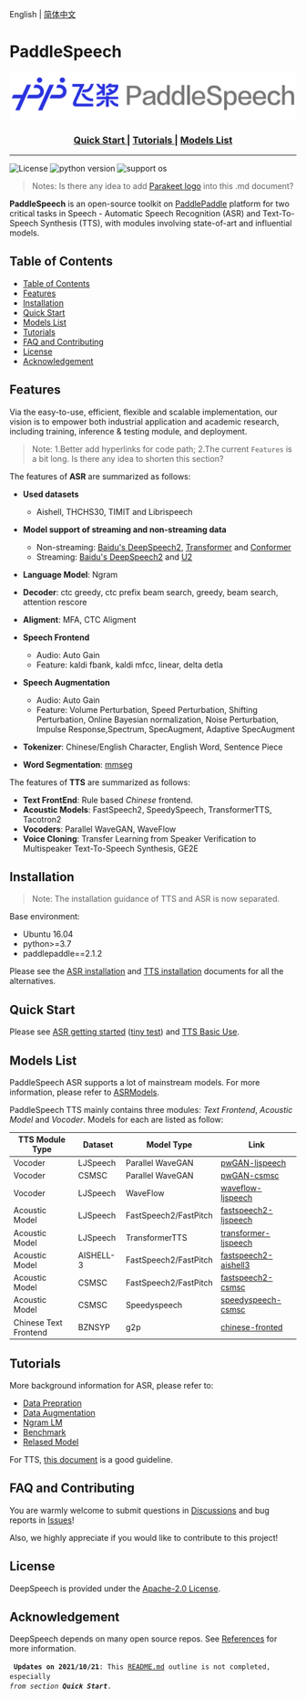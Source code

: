 English | [简体中文](README_ch.md)

# PaddleSpeech



<p align="center">
  <img src="./docs/images/PaddleSpeech_log.png" />
</p>
<div align="center">  

  <h3> 
  <a href="https://github.com/Mingxue-Xu/DeepSpeech#quick-start"> Quick Start </a> 
  | <a href="https://github.com/Mingxue-Xu/DeepSpeech#tutorials"> Tutorials </a> 
  | <a href="https://github.com/Mingxue-Xu/DeepSpeech#model-list"> Models List </a> 
  
</div>
  
------------------------------------------------------------------------------------
![License](https://img.shields.io/badge/license-Apache%202-red.svg)
![python version](https://img.shields.io/badge/python-3.7+-orange.svg)
![support os](https://img.shields.io/badge/os-linux-yellow.svg)

> Notes: Is there any idea to add [Parakeet logo](https://github.com/PaddlePaddle/Parakeet/blob/develop/docs/images/logo.png) into this .md document?

<!---
why they should use your module, 
how they can install it, 
how they can use it
-->

**PaddleSpeech** is an open-source toolkit on [PaddlePaddle](https://github.com/PaddlePaddle/Paddle) platform for two critical tasks in Speech - Automatic Speech Recognition (ASR) and Text-To-Speech Synthesis (TTS), with modules involving state-of-art and influential models.

## Table of Contents

- [Table of Contents](#table-of-contents)
- [Features](#features)
- [Installation](#installation)
- [Quick Start](#quick-start)
- [Models List](#models-list)
- [Tutorials](#tutorials)
- [FAQ and Contributing](#faq-and-contributing)
- [License](#license)
- [Acknowledgement](#acknowledgement)

## Features

Via the easy-to-use, efficient, flexible and scalable implementation, our vision is to empower both industrial application and academic research, including training, inference & testing module, and deployment.

> Note: 1.Better add hyperlinks for code path; 2.The current `Features` is a bit long. Is there any idea to shorten this section?


The features of **ASR** are summarized as follows:
- **Used datasets**
  - Aishell, THCHS30, TIMIT and Librispeech
- **Model support of streaming and non-streaming data**
  - Non-streaming: [Baidu's DeepSpeech2](http://proceedings.mlr.press/v48/amodei16.pdf), [Transformer](https://arxiv.org/abs/1706.03762) and [Conformer](https://arxiv.org/abs/2005.08100)
  - Streaming:  [Baidu's DeepSpeech2](http://proceedings.mlr.press/v48/amodei16.pdf) and [U2](https://arxiv.org/pdf/2012.05481.pdf)
- **Language Model**: Ngram
- **Decoder**: ctc greedy, ctc prefix beam search, greedy, beam search, attention rescore
- **Aligment**: MFA, CTC Aligment
- **Speech Frontend**
  - Audio: Auto Gain
  - Feature: kaldi fbank, kaldi mfcc, linear, delta detla
- **Speech Augmentation**
  - Audio: Auto Gain
  - Feature: Volume Perturbation, Speed Perturbation, Shifting Perturbation, Online Bayesian normalization, Noise Perturbation, Impulse Response,Spectrum, SpecAugment, Adaptive SpecAugment
- **Tokenizer**: Chinese/English Character, English Word, Sentence Piece

- **Word Segmentation**: [mmseg](http://technology.chtsai.org/mmseg/)

The features of **TTS** are summarized as follows:

<!---
Reference docs/source/tts/introduction.md
-->
- **Text FrontEnd**: Rule based *Chinese* frontend.
- **Acoustic Models**: FastSpeech2, SpeedySpeech, TransformerTTS, Tacotron2
- **Vocoders**: Parallel WaveGAN, WaveFlow
- **Voice Cloning**: Transfer Learning from Speaker Verification to Multispeaker Text-To-Speech Synthesis, GE2E

## Installation

> Note: The installation guidance of TTS and ASR is now separated.

Base environment:  
* Ubuntu 16.04
* python>=3.7
* paddlepaddle==2.1.2

Please see the [ASR installation](docs/source/asr/install.md) and [TTS installation](docs/source/tts/install.md) documents for all the alternatives.

## Quick Start

Please see [ASR getting started](docs/source/asr/getting_started.md) ([tiny test](examples/tiny/s0/README.md)) and [TTS Basic Use](/docs/source/tts/basic_usage.md).

## Models List

PaddleSpeech ASR supports a lot of mainstream models. For more information, please refer to [ASRModels](./docs/source/asr/released_model.md).

<!---
The current hyperlinks redirect to [Previous Parakeet](https://github.com/PaddlePaddle/Parakeet/tree/develop/examples). 
-->

PaddleSpeech TTS mainly contains three modules: *Text Frontend*, *Acoustic Model* and *Vocoder*. Models for each are listed as follow:

| TTS Module Type                  | Dataset   | Model Type            | Link                                                                                                                  |
| --------------------- | --------- | --------------------- | --------------------------------------------------------------------------------------------------------------------- |
| Vocoder               | LJSpeech  | Parallel WaveGAN      | [pwGAN-ljspeech](https://github.com/PaddlePaddle/Parakeet/tree/develop/examples/GANVocoder/parallelwave_gan/ljspeech) |
| Vocoder               | CSMSC     | Parallel WaveGAN      | [pwGAN-csmsc](https://github.com/PaddlePaddle/Parakeet/tree/develop/examples/GANVocoder/parallelwave_gan/baker)       |
| Vocoder               | LJSpeech  | WaveFlow              | [waveflow-ljspeech](https://github.com/PaddlePaddle/Parakeet/tree/develop/examples/waveflow)                          |
| Acoustic Model        | LJSpeech  | FastSpeech2/FastPitch | [fastspeech2-ljspeech](https://github.com/PaddlePaddle/Parakeet/blob/develop/examples/fastspeech2/ljspeech)           |
| Acoustic Model        |  LJSpeech  | TransformerTTS        | [transformer-ljspeech](https://github.com/PaddlePaddle/Parakeet/tree/develop/examples/transformer_tts/ljspeech)       |
| Acoustic Model        | AISHELL-3 | FastSpeech2/FastPitch | [fastspeech2-aishell3](https://github.com/PaddlePaddle/Parakeet/tree/develop/examples/fastspeech2/aishell3)           |
| Acoustic Model        | CSMSC     | FastSpeech2/FastPitch | [fastspeech2-csmsc](https://github.com/PaddlePaddle/Parakeet/tree/develop/examples/fastspeech2/baker)                 |
| Acoustic Model        | CSMSC     | Speedyspeech          | [speedyspeech-csmsc](https://github.com/PaddlePaddle/Parakeet/tree/develop/examples/speedyspeech/baker)               |
| Chinese Text Frontend | BZNSYP    | g2p                   | [chinese-fronted](https://github.com/PaddlePaddle/Parakeet/tree/develop/examples/text_frontend)                       |


## Tutorials 

More background information for ASR, please refer to:

* [Data Prepration](docs/source/asr/data_preparation.md)  
* [Data Augmentation](docs/source/asr/augmentation.md)  
* [Ngram LM](docs/source/asr/ngram_lm.md)  
* [Benchmark](docs/source/asr/benchmark.md)  
* [Relased Model](docs/source/asr/released_model.md)  

For TTS, [this document](https://paddleparakeet.readthedocs.io/en/latest/) is a good guideline.


## FAQ and Contributing

You are warmly welcome to submit questions in [Discussions](https://github.com/PaddlePaddle/DeepSpeech/discussions) and bug reports in [Issues](https://github.com/PaddlePaddle/DeepSpeech/issues)!

Also, we highly appreciate if you would like to contribute to this project!

## License

DeepSpeech is provided under the [Apache-2.0 License](./LICENSE).

## Acknowledgement

DeepSpeech depends on many open source repos. See [References](docs/source/asr/reference.md) for more information.

<code> **Updates on 2021/10/21**: This [README.md](README.md) outline is not completed, especially *from section **Quick Start***.</code>


